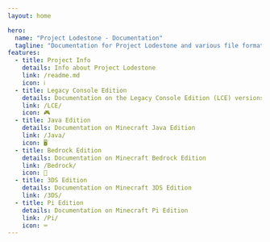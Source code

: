 ```yaml
---
layout: home

hero:
  name: "Project Lodestone - Documentation"
  tagline: "Documentation for Project Lodestone and various file formats and mechanics for many versions and editions of Minecraft."
features:
  - title: Project Info
    details: Info about Project Lodestone
    link: /readme.md
    icon: ℹ️
  - title: Legacy Console Edition
    details: Documentation on the Legacy Console Edition (LCE) versions of Minecraft
    link: /LCE/
    icon: 🎮
  - title: Java Edition
    details: Documentation on Minecraft Java Edition
    link: /Java/
    icon: 🖥️
  - title: Bedrock Edition
    details: Documentation on Minecraft Bedrock Edition
    link: /Bedrock/
    icon: 📱
  - title: 3DS Edition
    details: Documentation on Minecraft 3DS Edition
    link: /3DS/
  - title: Pi Edition
    details: Documentation on Minecraft Pi Edition
    link: /Pi/
    icon: ⌨️
---
```

